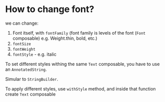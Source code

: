 # How to change font?

we can change:  
1. Font itself, with `fontFamily` (font family is levels of the font (`Font` composable) e.g. Weight.thin, bold, etc.)
2. `fontSize`
3. `fontWeight`
4. `fontStyle` - e.g. italic


To set different styles withing the same `Text` composable, you have to use an `AnnotatedString`.  

Simular to `StringBuilder`.   

To apply different styles, use `withStyle` method, and inside that function create `Text` composable
